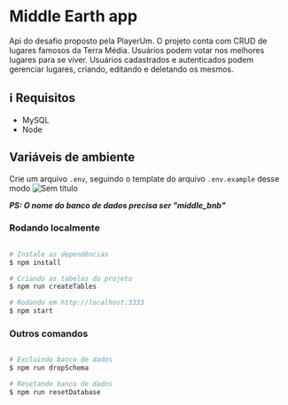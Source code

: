 # Middle Earth app

Api do desafio proposto pela PlayerUm. O projeto conta com CRUD de lugares famosos da Terra Média. Usuários podem votar nos 
melhores lugares para se viver. Usuários cadastrados e autenticados podem gerenciar lugares, criando, editando e deletando os mesmos.



## :information_source: Requisitos

- MySQL
- Node

## Variáveis de ambiente

Crie um arquivo ```.env```, seguindo o template do arquivo ```.env.example``` desse modo
![Sem título](https://user-images.githubusercontent.com/52511902/82506056-2fddd480-9ad5-11ea-8b43-c956f9a2134f.png)

***PS: O nome do banco de dados precisa ser "middle_bnb"***


### Rodando localmente

```bash

# Instale as dependências
$ npm install

# Criando as tabelas do projeto
$ npm run createTables

# Rodando em http://localhost:3333
$ npm start
```
### Outros comandos

```bash

# Excluindo banco de dados
$ npm run dropSchema

# Resetando banco de dados
$ npm run resetDatabase

```
